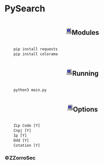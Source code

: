 # PySearch
<div aling='center'>
    <div style='display: flex; align-items:center; justify-content:center;'>
    <img src='https://raw.githubusercontent.com/TheDudeThatCode/TheDudeThatCode/master/Assets/PC.gif' width='20px' height='20px'>
        <h2>Modules</h2>
    </div>
</div>

```
    pip install requests
    pip install colorama
```

<div aling='center'>
    <div style='display: flex; align-items:center; justify-content:center;'>
    <img src='https://raw.githubusercontent.com/TheDudeThatCode/TheDudeThatCode/master/Assets/PC.gif' width='20px' height='20px'>
        <h2>Running</h2>
    </div>
</div>

```
    python3 main.py
```

<div aling='center'>
    <div style='display: flex; align-items:center; justify-content:center;'>
    <img src='https://raw.githubusercontent.com/TheDudeThatCode/TheDudeThatCode/master/Assets/PC.gif' width='20px' height='20px'>
        <h2>Options</h2>
    </div>
</div>

```
    Zip Code [Y]
    Cnpj [Y]
    Ip [Y]
    Ddd [Y]
    Cotation [Y]
```

<div aling='center'>
    <h3>&copy;ZZorroSec</h3>
</div>